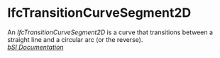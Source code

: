 IfcTransitionCurveSegment2D
===========================
An _IfcTransitionCurveSegment2D_ is a curve that transitions between a
straight line and a circular arc (or the reverse).  
[ _bSI
Documentation_](https://standards.buildingsmart.org/IFC/DEV/IFC4_2/FINAL/HTML/schema/ifcgeometryresource/lexical/ifctransitioncurvesegment2d.htm)


